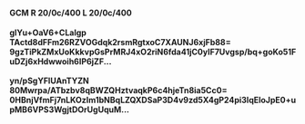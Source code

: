 #### GCM R 20/0c/400 L 20/0c/400
**gIYu+OaV6+CLalgp**<br/>**TActd8dFFm26RZVOGdqk2rsmRgtxoC7XAUNJ6xjFb88=**<br/>**9gzTiPkZMxUoKkkvpGsPrMRJ4xO2riN6fda41jC0yIF7Uvgsp/bq+goKo51FuDZj6xHdwwoih6IP6jZF...**<br/><br/>
**yn/pSgYFlUAnTYZN**<br/>**80Mwrpa/ATbzbv8qBWZQHztvaqkP6c4hjeTn8ia5Cc0=**<br/>**0HBnjVfmFj7nLKOzIm1bNBqLZQXDSaP3D4v9zd5X4gP24pi3lqEloJpE0+upMB6VPS3WgjtDOrUgUquM...**